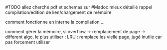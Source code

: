 #TODO allez cherché pdf et schemas sur #Madoc mieux détaillé
rappel compilation/edition de lien/chargement de mémoire

comment fonctionne en interne la compilation ...

comment gérer la mémoire, si overflow -> remplacement de page -> different algo, le plus utiliser : LRU : remplace les vielle page, jugé inutile car pas forcement utiliser